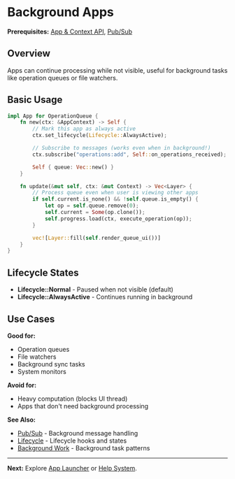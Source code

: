 # Background Apps

**Prerequisites:** [App & Context API](../01-fundamentals/app-and-context.md), [Pub/Sub](../03-state-management/pubsub.md)

## Overview

Apps can continue processing while not visible, useful for background tasks like operation queues or file watchers.

## Basic Usage

```rust
impl App for OperationQueue {
    fn new(ctx: &AppContext) -> Self {
        // Mark this app as always active
        ctx.set_lifecycle(Lifecycle::AlwaysActive);

        // Subscribe to messages (works even when in background!)
        ctx.subscribe("operations:add", Self::on_operations_received);

        Self { queue: Vec::new() }
    }

    fn update(&mut self, ctx: &mut Context) -> Vec<Layer> {
        // Process queue even when user is viewing other apps
        if self.current.is_none() && !self.queue.is_empty() {
            let op = self.queue.remove(0);
            self.current = Some(op.clone());
            self.progress.load(ctx, execute_operation(op));
        }

        vec![Layer::fill(self.render_queue_ui())]
    }
}
```

## Lifecycle States

- **Lifecycle::Normal** - Paused when not visible (default)
- **Lifecycle::AlwaysActive** - Continues running in background

## Use Cases

**Good for:**
- Operation queues
- File watchers
- Background sync tasks
- System monitors

**Avoid for:**
- Heavy computation (blocks UI thread)
- Apps that don't need background processing

**See Also:**
- [Pub/Sub](../03-state-management/pubsub.md) - Background message handling
- [Lifecycle](../01-fundamentals/lifecycle.md) - Lifecycle hooks and states
- [Background Work](../07-advanced/background-work.md) - Background task patterns

---

**Next:** Explore [App Launcher](app-launcher.md) or [Help System](help-system.md).
